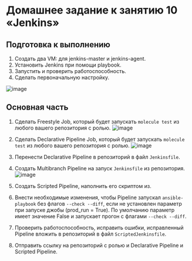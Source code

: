 # Домашнее задание к занятию 10 «Jenkins»

## Подготовка к выполнению

1. Создать два VM: для jenkins-master и jenkins-agent.
2. Установить Jenkins при помощи playbook.
3. Запустить и проверить работоспособность.
4. Сделать первоначальную настройку.

![image](https://user-images.githubusercontent.com/108946489/227795354-fc5a0956-ff65-44ef-8d42-46eedf697816.png)


## Основная часть

1. Сделать Freestyle Job, который будет запускать `molecule test` из любого вашего репозитория с ролью.
![image](https://user-images.githubusercontent.com/108946489/228335858-ab004ba3-81b4-4515-abfe-1dc9e5b072f4.png)

2. Сделать Declarative Pipeline Job, который будет запускать `molecule test` из любого вашего репозитория с ролью.
 ![image](https://user-images.githubusercontent.com/108946489/228336801-14e4a16d-5067-4dbe-afe4-004cc638f383.png)

3. Перенести Declarative Pipeline в репозиторий в файл `Jenkinsfile`.

4. Создать Multibranch Pipeline на запуск `Jenkinsfile` из репозитория.
![image](https://user-images.githubusercontent.com/108946489/228340106-71283dcc-e921-44b9-9e36-610e82fc7c17.png)

5. Создать Scripted Pipeline, наполнить его скриптом из.

6. Внести необходимые изменения, чтобы Pipeline запускал `ansible-playbook` без флагов `--check --diff`, если не установлен параметр при запуске джобы (prod_run = True). 
По умолчанию параметр имеет значение False и запускает прогон с флагами `--check --diff`.

7. Проверить работоспособность, исправить ошибки, исправленный Pipeline вложить в репозиторий в файл `ScriptedJenkinsfile`.

8. Отправить ссылку на репозиторий с ролью и Declarative Pipeline и Scripted Pipeline.


